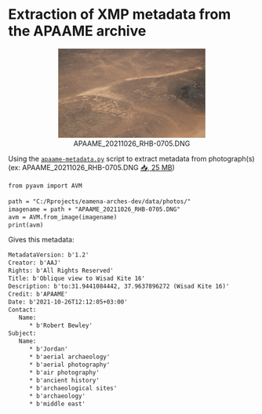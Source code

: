 # Extraction of XMP metadata from the APAAME archive

<center>
  
  <img src="www/APAAME_20211026_RHB-0705.png" width="300">
  <figcaption>APAAME_20211026_RHB-0705.DNG</figcaption>
  
</center>

  
  
Using the [`apaame-metadata.py`](https://github.com/eamena-oxford/eamena-arches-dev/blob/main/functions/Python/apaame-metadata.py) script to extract metadata from photograph(s) (ex: APAAME_20211026_RHB-0705.DNG [📥, 25 MB](https://github.com/eamena-oxford/eamena-arches-dev/raw/main/data/photos/APAAME_20211026_RHB-0705.DNG)) 

```
from pyavm import AVM

path = "C:/Rprojects/eamena-arches-dev/data/photos/"
imagename = path + "APAAME_20211026_RHB-0705.DNG"
avm = AVM.from_image(imagename)
print(avm)
```

Gives this metadata:

```
MetadataVersion: b'1.2'
Creator: b'AAJ'
Rights: b'All Rights Reserved'
Title: b'Oblique view to Wisad Kite 16'
Description: b'to:31.9441084442, 37.9637896272 (Wisad Kite 16)'
Credit: b'APAAME'
Date: b'2021-10-26T12:12:05+03:00'
Contact:
   Name:
      * b'Robert Bewley'
Subject:
   Name:
      * b'Jordan'
      * b'aerial archaeology'
      * b'aerial photography'
      * b'air photography'
      * b'ancient history'
      * b'archaeological sites'
      * b'archaeology'
      * b'middle east'
```